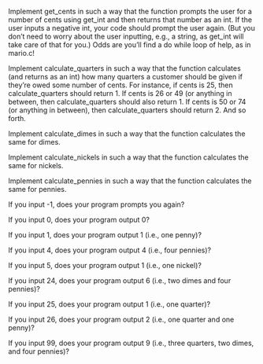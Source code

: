 Implement get_cents in such a way that the function prompts the user for a number of cents using get_int and then returns that number as an int. 
If the user inputs a negative int, your code should prompt the user again. (But you don’t need to worry about the user inputting, e.g., a string, as get_int will take care of that for you.) 
Odds are you’ll find a do while loop of help, as in mario.c!

Implement calculate_quarters in such a way that the function calculates (and returns as an int) how many quarters a customer should be given if they’re owed some number of cents. For instance, if cents is 25, then calculate_quarters should return 1. If cents is 26 or 49 (or anything in between, then calculate_quarters should also return 1. If cents is 50 or 74 (or anything in between), then calculate_quarters should return 2. And so forth.

Implement calculate_dimes in such a way that the function calculates the same for dimes.

Implement calculate_nickels in such a way that the function calculates the same for nickels.

Implement calculate_pennies in such a way that the function calculates the same for pennies.


If you input -1, does your program prompts you again?

If you input 0, does your program output 0?

If you input 1, does your program output 1 (i.e., one penny)?

If you input 4, does your program output 4 (i.e., four pennies)?

If you input 5, does your program output 1 (i.e., one nickel)?

If you input 24, does your program output 6 (i.e., two dimes and four pennies)?

If you input 25, does your program output 1 (i.e., one quarter)?

If you input 26, does your program output 2 (i.e., one quarter and one penny)?

If you input 99, does your program output 9 (i.e., three quarters, two dimes, and four pennies)?